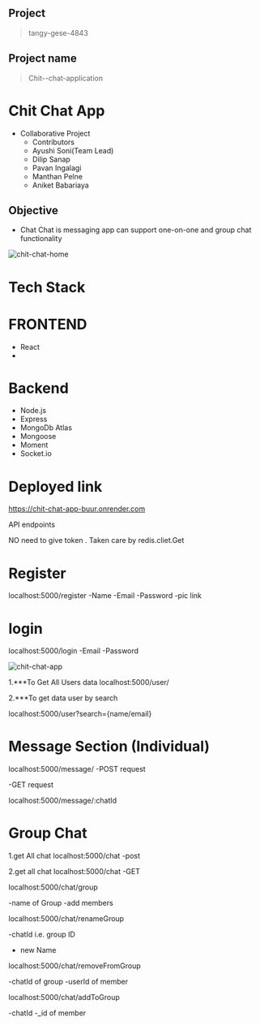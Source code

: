 ## Project
> tangy-gese-4843

## Project name
> Chit--chat-application


# Chit Chat App
- Collaborative Project
   - Contributors
   - Ayushi Soni(Team Lead)
   - Dilip Sanap
   - Pavan Ingalagi
   - Manthan Pelne
   - Aniket Babariaya


## Objective
  -  Chat Chat is messaging app can support one-on-one and group chat functionality
   
   
   
  
   
   ![chit-chat-home](https://user-images.githubusercontent.com/112810259/230892410-2bdbcf80-0f4d-426e-b9cc-5a7a47d63429.png)


# Tech Stack

 # FRONTEND
- React
- 

 # Backend
- Node.js
- Express
- MongoDb Atlas
- Mongoose
- Moment
- Socket.io

# Deployed link
https://chit-chat-app-buur.onrender.com





API endpoints
<!-- To start the server "npm start "-->
NO need to give token . Taken care by redis.cliet.Get

# Register
localhost:5000/register
-Name
-Email
-Password
-pic link 

# login
localhost:5000/login
-Email
-Password

 ![chit-chat-app](https://user-images.githubusercontent.com/112810259/230863588-6a8be60f-62e8-43f9-a187-d94c7faa5180.png)



1.***To Get All Users data
localhost:5000/user/

2.***To get data user by search

localhost:5000/user?search={name/email}

# Message Section (Individual)
<!-- Message Route -->

<!-- 1.Sending a Message Route -->
localhost:5000/message/
-POST request


<!-- 2.To get all chat in that room -->
-GET request

localhost:5000/message/:chatId


# Group Chat
<!--Access The Chat  -->

1.get All chat
localhost:5000/chat
-post

2.get all chat
localhost:5000/chat
-GET

<!-- 3.Create A group Chat -->
localhost:5000/chat/group
<!-- Need to provide -->
-name of Group
-add members

<!-- 4.Rename The Group -->
localhost:5000/chat/renameGroup
<!-- Need to provide -->
-chatId i.e. group ID
- new Name

<!-- 5.remove Member from Group -->
localhost:5000/chat/removeFromGroup
<!-- Need to provide -->
-chatId of group
-userId of member

<!-- 6.add Member from Group -->
localhost:5000/chat/addToGroup
<!-- Need to provide -->
-chatId
-_id of member
